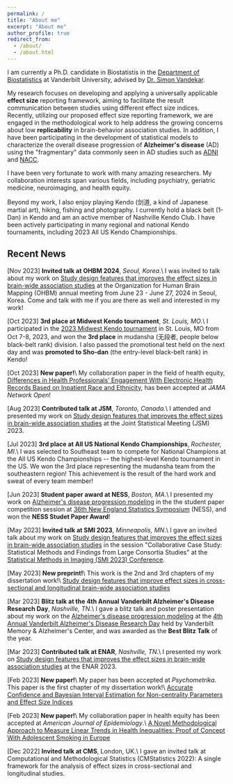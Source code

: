 ```yaml
---
permalink: /
title: "About me"
excerpt: "About me"
author_profile: true
redirect_from: 
  - /about/
  - /about.html
---
```

I am currently a Ph.D. candidate in Biostatistis in the [Department of Biostatistics](https://www.vumc.org/biostatistics/vanderbilt-department-biostatistics) at Vanderbilt University, advised by [Dr. Simon Vandekar](https://simonvandekar.github.io/). 

My research focuses on developing and applying a universally applicable **effect size** reporting framework, aiming to facilitate the result communication between studies using different effect size indices. Recently, utilizing our proposed effect size reporting framework, we are engaged in the methodological work to help address the growing concerns about low **replicability** in brain-behavior association studies. In addition, I have been participating in the development of statistical models to characterize the overall disease progression of **Alzheimer's disease** (AD) using the "fragmentary" data commonly seen in AD studies such as [ADNI](https://adni.loni.usc.edu/) and [NACC](https://naccdata.org/).

I have been very fortunate to work with many amazing researchers. My collaboration interests span various fields, including psychiatry, geriatric medicine, neuroimaging, and health equity. 

Beyond my work, I also enjoy playing Kendo (剑道, a kind of Japanese martial art), hiking, fishing and photography. I currently hold a black belt (1-Dan) in Kendo and am an active member of Nashville Kendo Club. I have been actively participating in many regional and national Kendo tournaments, including 2023 All US Kendo Championships.


## Recent News

[Nov 2023]   **Invited talk at OHBM 2024**, *Seoul, Korea*.\\
I was invited to talk about my work on [Study design features that improves the effect sizes in brain-wide association studies](https://www.biorxiv.org/content/10.1101/2023.05.29.542742v2.abstract) at the Organization for Human Brain Mapping (OHBM) annual meeting from June 23 - June 27, 2024 in Seoul, Korea. Come and talk with me if you are there as well and interested in my work!

[Oct 2023]   **3rd place at Midwest Kendo tournament**, _St. Louis, MO_.\\
I participated in the [2023 Midwest Kendo tournament](https://midwestkendofederation.wordpress.com/upcoming-events/) in St. Louis, MO from Oct 7-8, 2023, and won the **3rd place** in mudansha (无段者, people below black-belt rank) division. I also passed the promotional test held on the next day and was **promoted to Sho-dan** (the entry-level black-belt rank) in Kendo! 

[Oct 2023]   **New paper!**\\
My collaboration paper in the field of health equity, [Differences in Health Professionals’ Engagement With Electronic Health Records Based on Inpatient Race and Ethnicity](https://jamanetwork.com/journals/jamanetworkopen/article-abstract/2810366), has been accepted at *JAMA Network Open*!

[Aug 2023]   **Contributed talk at JSM**, _Toronto, Canada_.\\
I attended and presented my work on [Study design features that improves the effect sizes in brain-wide association studies](https://www.biorxiv.org/content/10.1101/2023.05.29.542742v2.abstract) at the Joint Statistical Meeting (JSM) 2023.

[Jul 2023]   **3rd place at All US National Kendo Championships**, _Rochester, MI_.\\
I was selected to Southeast team to compete for National Champions at the All US Kendo Championships -- the highest-level Kendo tournament in the US. We won the 3rd place representing the mudansha team from the southeastern region! This achievement is the result of the hard work and sweat of every team member!

[Jun 2023]   **Student paper award at NESS**, _Boston, MA_.\\
I presented my work on [Alzheimer's disease progression modeling](https://alz-journals.onlinelibrary.wiley.com/doi/full/10.1002/alz.063496) in the the student paper competition session at [36th New England Statistics Symposium](https://archive.nestat.org/symposium2023/html/) (NESS), and won the **NESS Studet Paper Award**!

[May 2023]   **Invited talk at SMI 2023**, _Minneapolis, MN_.\\
I gave an invited talk about my work on [Study design features that improves the effect sizes in brain-wide association studies](https://www.biorxiv.org/content/10.1101/2023.05.29.542742v2.abstract) in the session "Collaborative Case Study: Statistical Methods and Findings from Large Consortia Studies" at the [Statistical Methods in Imaging (SMI 2023) Conference](https://www.sph.umn.edu/events-calendar/statistical-methods-in-imaging-2023/). 

[May 2023]  **New preprint!**\\
This work is the 2nd and 3rd chapters of my dissertation work!\\
[Study design features that improve effect sizes in cross-sectional and longitudinal brain-wide association studies](https://www.biorxiv.org/content/10.1101/2023.05.29.542742v2.abstract)

[Mar 2023]  **Blitz talk at the 4th Annual Vanderbilt Alzheimer's Disease Research Day**, _Nashville, TN_.\\
I gave a blitz talk and poster presentation about my work on the [Alzheimer's disease progression modeling](https://alz-journals.onlinelibrary.wiley.com/doi/full/10.1002/alz.063496) at the [4th Annual Vanderbilt Alzheimer's Disease Research Day](https://www.vumc.org/vmac/AD-research-day) held by Vanderbilt Memory & Alzheimer's Center, and was awarded as the **Best Blitz Talk** of the year. 

[Mar 2023]  **Contributed talk at ENAR**, _Nashville, TN_.\\
I presented my work on [Study design features that improves the effect sizes in brain-wide association studies](https://www.biorxiv.org/content/10.1101/2023.05.29.542742v2.abstract) at the ENAR 2023.

[Feb 2023]  **New paper!**\\
My paper has been accepted at *Psychometrika*. This paper is the first chapter of my dissertation work!\\
[Accurate Confidence and Bayesian Interval Estimation for Non-centrality Parameters and Effect Size Indices](https://link.springer.com/article/10.1007/s11336-022-09899-x)

[Feb 2023]   **New paper!**\\
My collaboration paper in health equity has been accepted at *American Journal of Epidemiology*.\\
[A Novel Methodological Approach to Measure Linear Trends in Health Inequalities: Proof of Concept With Adolescent Smoking in Europe](https://academic.oup.com/aje/article/192/6/963/7025827)

[Dec 2022]   **Invited talk at CMS**, London, UK.\\
I gave an invited talk at Computational and Methodological Statistics (CMStatistics 2022): A single framework for the analysis of effect sizes in cross-sectional and longitudinal studies. 







